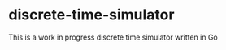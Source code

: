 discrete-time-simulator
=======================

This is a work in progress discrete time simulator written in Go 

